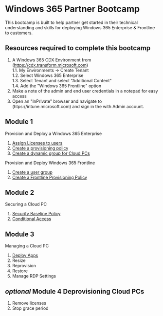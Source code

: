 # Windows 365 Partner Bootcamp

This bootcamp is built to help partner get started in their technical understanding and skills for deploying Windows 365 Enterprise & Frontline to customers.

## Resources required to complete this bootcamp

1. A Windows 365 CDX Environment from (https://cdx.transform.microsoft.com)  
1.1. My Environments -> Create Tenant  
1.2. Select Windows 365 Enterprise  
1.3. Select Tenant and select "Additional Content"  
1.4. Add the "Windows 365 Frontline" option  
3. Make a note of the admin and end user credentials in a notepad for easy access  
4. Open an "InPrivate" browser and navigate to (htps://intune.microsoft.com) and sign in the with Admin account.

## Module 1

Provision and Deploy a Windows 365 Enterprise
1. [Assign Licenses to users](Module1/Licenses.md)
2. [Create a provisioning policy](Module1/ProvisioningPolicy.md)
3. [Create a dynamic group for Cloud PCs](Module1/dynamicgroup.md)

Provision and Deploy Windows 365 Frontline
1. [Create a user group](Module1/frontlinegroup.md)
2. [Create a Frontline Provisioning Policy](Module1/frontlineprovp.md)

## Module 2

Securing a Cloud PC
1. [Security Baseline Policy](Module2/securitybaseline.md)
2. [Conditional Access](Module2/conditionalaccess.md)

## Module 3

Managing a Cloud PC

1. [Deploy Apps](Module3/deployapps.md)
2. Resize
3. Reprovision
4. Restore
5. Manage RDP Settings

## _optional_ Module 4 Deprovisioning Cloud PCs

1. Remove licenses
2. Stop grace period
